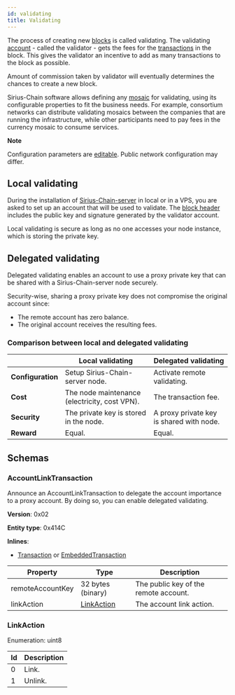 ```yaml
---
id: validating
title: Validating
---
```

The process of creating new [blocks](./block.md) is called validating. The validating [account](../built-in-features/account.md) - called the validator - gets the fees for the [transactions](./transaction.md) in the block. This gives the validator an incentive to add as many transactions to the block as possible.

Amount of commission taken by validator will eventually determines the chances to create a new block.

Sirius-Chain software allows defining any [mosaic](../built-in-features/mosaic.md) for validating, using its configurable properties to fit the business needs. For example, consortium networks can distribute validating mosaics between the companies that are running the infrastructure, while other participants need to pay fees in the currency mosaic to consume services.

<div class="info">

**Note**

Configuration parameters are [editable](https://github.com/proximax-storage/catapult-server/blob/master/resources/config-network.properties). Public network configuration may differ.

</div>

## Local validating

During the installation of [Sirius-Chain-server](./node.md) in local or in a VPS, you are asked to set up an account that will be used to validate. The [block header](./block.md#blockheader) includes the public key and signature generated by the validator account.

Local validating is secure as long as no one accesses your node instance, which is storing the private key.

## Delegated validating

Delegated validating enables an account to use a proxy private key that can be shared with a Sirius-Chain-server node securely.

Security-wise, sharing a proxy private key does not compromise the original account since:

- The remote account has zero balance.
- The original account receives the resulting fees.

### Comparison between local and delegated validating

|  |	**Local validating** |	**Delegated validating**
|--|----------------------|---------------------------
|**Configuration**	| Setup Sirius-Chain-server node. |	Activate remote validating.
|**Cost**  |	The node maintenance (electricity, cost VPN). |	The transaction fee.
|**Security**  |	The private key is stored in the node. |	A proxy private key is shared with node.
|**Reward** | Equal. | Equal.

## Schemas

### AccountLinkTransaction

Announce an AccountLinkTransaction to delegate the account importance to a proxy account. By doing so, you can enable delegated validating.

**Version**: 0x02

**Entity type**: 0x414C

**Inlines**:

- [Transaction](./transaction.md#transaction) or [EmbeddedTransaction](./transaction.md#embeddedtransaction)

**Property** | **Type**  |	**Description**
-------------|------------|-------------------
remoteAccountKey | 32 bytes (binary) | The public key of the remote account.
linkAction | [LinkAction](#linkaction) | The account link action.

### LinkAction

Enumeration: uint8

**Id** | **Description**
-------|----------------
0 |	Link.
1 |	Unlink.